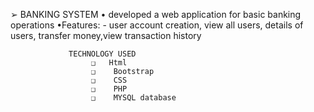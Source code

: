 ➢ BANKING SYSTEM
   • developed a web application for basic banking operations
   •Features: - user account creation, view all users, details of users, transfer money,view transaction history                 
                     
                 TECHNOLOGY USED                                 
                      ❑   Html
                      ❑    Bootstrap
                      ❑    CSS
                      ❑    PHP
                      ❑    MYSQL database

